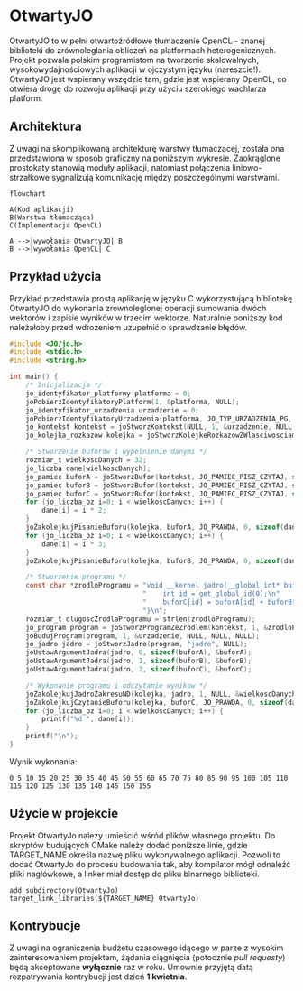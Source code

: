 # OtwartyJO

OtwartyJO to w pełni otwartoźródłowe tłumaczenie OpenCL - znanej biblioteki do zrównoleglania obliczeń na platformach heterogenicznych. Projekt pozwala polskim programistom na tworzenie skalowalnych, wysokowydajnościowych aplikacji w ojczystym języku (nareszcie!). OtwartyJO jest wspierany wszędzie tam, gdzie jest wspierany OpenCL, co otwiera drogę do rozwoju aplikacji przy użyciu szerokiego wachlarza platform.

## Architektura
Z uwagi na skomplikowaną architekturę warstwy tłumaczącej, została ona przedstawiona w sposób graficzny na poniższym wykresie. Zaokrąglone prostokąty stanowią moduły aplikacji, natomiast połączenia liniowo-strzałkowe sygnalizują komunikację między poszczególnymi warstwami.
```mermaid
flowchart

A(Kod aplikacji)
B(Warstwa tłumacząca)
C(Implementacja OpenCL)

A -->|wywołania OtwartyJO| B
B -->|wywołania OpenCL| C
```

## Przykład użycia
Przykład przedstawia prostą aplikację w języku C wykorzystującą bibliotekę OtwartyJO do wykonania zrownoleglonej operacji sumowania dwóch wektorów i zapisie wyników w trzecim wektorze. Naturalnie poniższy kod należałoby przed wdrożeniem uzupełnić o sprawdzanie błędów.
```c
#include <JO/jo.h>
#include <stdio.h>
#include <string.h>

int main() {
    /* Inicjalizacja */
    jo_identyfikator_platformy platforma = 0;
    joPobierzIdentyfikatoryPlatform(1, &platforma, NULL);
    jo_identyfikator_urzadzenia urzadzenie = 0;
    joPobierzIdentyfikatoryUrzadzenia(platforma, JO_TYP_URZADZENIA_PG, 1, &urzadzenie, NULL);
    jo_kontekst kontekst = joStworzKontekst(NULL, 1, &urzadzenie, NULL, NULL, NULL);
    jo_kolejka_rozkazow kolejka = joStworzKolejkeRozkazowZWlasciwosciami(kontekst, urzadzenie, NULL, NULL);

    /* Stworzenie buforow i wypelnienie danymi */
    rozmiar_t wielkoscDanych = 32;
    jo_liczba dane[wielkoscDanych];
    jo_pamiec buforA = joStworzBufor(kontekst, JO_PAMIEC_PISZ_CZYTAJ, sizeof(dane), NULL, NULL);
    jo_pamiec buforB = joStworzBufor(kontekst, JO_PAMIEC_PISZ_CZYTAJ, sizeof(dane), NULL, NULL);
    jo_pamiec buforC = joStworzBufor(kontekst, JO_PAMIEC_PISZ_CZYTAJ, sizeof(dane), NULL, NULL);
    for (jo_liczba_bz i=0; i < wielkoscDanych; i++) {
        dane[i] = i * 2;
    }
    joZakolejkujPisanieBuforu(kolejka, buforA, JO_PRAWDA, 0, sizeof(dane), dane, 0, NULL, NULL);
    for (jo_liczba_bz i=0; i < wielkoscDanych; i++) {
        dane[i] = i * 3;
    }
    joZakolejkujPisanieBuforu(kolejka, buforB, JO_PRAWDA, 0, sizeof(dane), dane, 0, NULL, NULL);

    /* Stworzenie programu */
    const char *zrodloProgramu = "void __kernel jadro(__global int* buforA, __global int* buforB, __global int* buforC) {\n"
                                 "    int id = get_global_id(0);\n"
                                 "    buforC[id] = buforA[id] + buforB[id];\n"
                                 "}\n";
    rozmiar_t dlugoscZrodlaProgramu = strlen(zrodloProgramu);
    jo_program program = joStworzProgramZeZrodlem(kontekst, 1, &zrodloProgramu, &dlugoscZrodlaProgramu, NULL);
    joBudujProgram(program, 1, &urzadzenie, NULL, NULL, NULL);
    jo_jadro jadro = joStworzJadro(program, "jadro", NULL);
    joUstawArgumentJadra(jadro, 0, sizeof(buforA), &buforA);
    joUstawArgumentJadra(jadro, 1, sizeof(buforB), &buforB);
    joUstawArgumentJadra(jadro, 2, sizeof(buforC), &buforC);

    /* Wykonanie programu i odczytanie wynikow */
    joZakolejkujJadroZakresuND(kolejka, jadro, 1, NULL, &wielkoscDanych, NULL, 0, NULL, NULL);
    joZakolejkujCzytanieBuforu(kolejka, buforC, JO_PRAWDA, 0, sizeof(dane), dane, 0, NULL, NULL);
    for (jo_liczba_bz i=0; i < wielkoscDanych; i++) {
        printf("%d ", dane[i]);
    }
    printf("\n");
}
```
Wynik wykonania:
```
0 5 10 15 20 25 30 35 40 45 50 55 60 65 70 75 80 85 90 95 100 105 110 115 120 125 130 135 140 145 150 155
```

## Użycie w projekcie
Projekt OtwartyJo należy umieścić wśród plików własnego projektu. Do skryptów budujących CMake należy dodać poniższe linie, gdzie TARGET_NAME określa nazwę pliku wykonywalnego aplikacji. Pozwoli to dodać OtwartyJo do procesu budowania tak, aby kompilator mógł odnaleźć pliki nagłówkowe, a linker miał dostęp do pliku binarnego biblioteki.
```
add_subdirectory(OtwartyJo)
target_link_libraries(${TARGET_NAME} OtwartyJo)
```

## Kontrybucje
Z uwagi na ograniczenia budżetu czasowego idącego w parze z wysokim zainteresowaniem projektem, żądania ciągnięcia (potocznie *pull requesty*) będą akceptowane **wyłącznie** raz w roku. Umownie przyjętą datą rozpatrywania kontrybucji jest dzień **1 kwietnia**.
